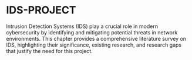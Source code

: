# IDS-PROJECT

Intrusion Detection Systems (IDS) play a crucial role in modern cybersecurity by identifying and mitigating potential threats in network environments. This chapter provides a comprehensive literature survey on IDS, highlighting their significance, existing research, and research gaps that justify the need for this project.